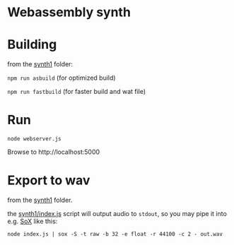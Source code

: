 Webassembly synth
=================

# Building

from the [synth1](synth1) folder:

`npm run asbuild` (for optimized build)

`npm run fastbuild` (for faster build and wat file)

# Run

`node webserver.js`

Browse to http://localhost:5000

# Export to wav

from the [synth1](synth1) folder.

the [synth1/index.js](synth1/index.js) script will output audio to `stdout`, so you may pipe it into e.g. [SoX]([sox](http://sox.sourceforge.net/)) like this:

`node index.js | sox -S -t raw -b 32 -e float -r 44100 -c 2 - out.wav`


